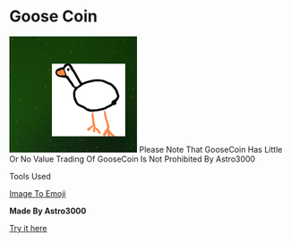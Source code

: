 # Goose Coin #
![goosecoin](goose.png)
Please Note That GooseCoin Has Little Or No Value
Trading Of GooseCoin Is Not Prohibited By Astro3000

Tools Used

[Image To Emoji](http://www.image2emoji.com/)


**Made By Astro3000**

[Try it here](https://replit.com/@Astro3000/GooseCoin?v=1)